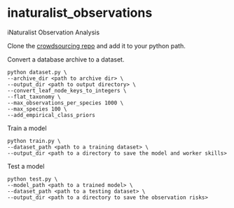 # inaturalist_observations
iNaturalist Observation Analysis

Clone the [crowdsourcing repo](https://github.com/gvanhorn38/crowdsourcing) and add it to your python path.

Convert a database archive to a dataset.
```
python dataset.py \
--archive_dir <path to archive dir> \
--output_dir <path to output directory> \
--convert_leaf_node_keys_to_integers \
--flat_taxonomy \
--max_observations_per_species 1000 \
--max_species 100 \
--add_empirical_class_priors
```

Train a model
```
python train.py \
--dataset_path <path to a training dataset> \
--output_dir <path to a directory to save the model and worker skills>
```

Test a model
```
python test.py \
--model_path <path to a trained model> \
--dataset_path <path to a testing dataset> \
--output_dir <path to a directory to save the observation risks>
```